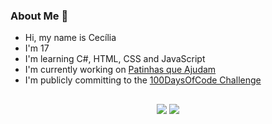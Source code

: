 ### About Me 🌱
- Hi, my name is Cecília 
- I'm 17
- I'm learning C#, HTML, CSS and JavaScript 
- I'm currently working on [Patinhas que Ajudam](https://github.com/leticiagarz/doacao-doguinho)
- I'm publicly committing to the [100DaysOfCode Challenge](https://www.100daysofcode.com/)

##

<div align="center">
   <a href="https://www.linkedin.com/in/cec%C3%ADlia-silva-65a480257/" target="_blank"><img src="https://img.shields.io/badge/-LinkedIn-%230077B5?style=for-the-badge&logo=linkedin&logoColor=white" target="_blank"></a> 
     <a href = "mailto:ceciliaalicesilva88@gmail.com"><img src="https://img.shields.io/badge/-Gmail-%23333?style=for-the-badge&logo=gmail&logoColor=white" target="_blank"></a>
   


